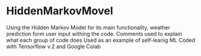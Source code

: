 # HiddenMarkovMovel
Using the Hidden Markov Model for its main functionality, weather prediction form user input withing the code.
Comments used to explain what each group of code does
Used as an example of self-leanig ML
Coded with Tensorflow v.2 and Google Colab
